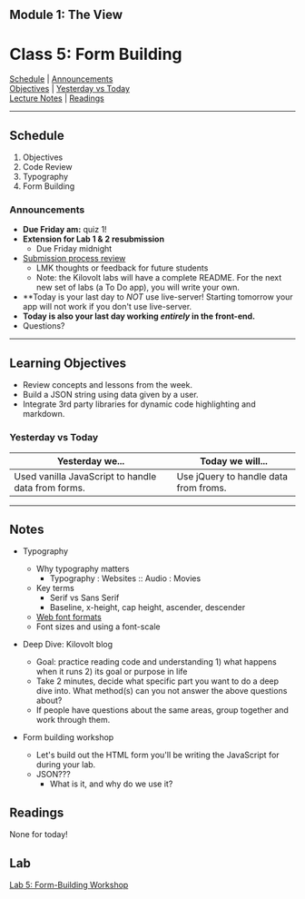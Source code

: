 ## **Module 1: The View**
# Class 5: Form Building

[Schedule](#schedule) | [Announcements](#announcements) </br>
[Objectives](#learning-objectives) | [Yesterday vs Today](#yesterday-vs-today) </br>
[Lecture Notes](#notes) | [Readings](#readings)


<hr></hr>

## Schedule
1. Objectives
1. Code Review
1. Typography
1. Form Building

### Announcements
* **Due Friday am:** quiz 1!
* **Extension for Lab 1 & 2 resubmission**
    * Due Friday midnight
* [Submission process review](https://github.com/acl-301d-fall-2017/submit-process)
    * LMK thoughts or feedback for future students
    * Note: the Kilovolt labs will have a complete README. For the next new set of labs (a To Do app), you will write your own.
* **Today is your last day to *NOT* use live-server! Starting tomorrow your app will not work if you don't use live-server.
* **Today is also your last day working *entirely* in the front-end.**
* Questions?

<hr></hr>

## Learning Objectives
* Review concepts and lessons from the week.
* Build a JSON string using data given by a user. 
* Integrate 3rd party libraries for dynamic code highlighting and markdown.

### Yesterday vs Today
| Yesterday we... | Today we will... |
| --------------- | ---------------- |
| Used vanilla JavaScript to handle data from forms. | Use jQuery to handle data from froms. |

<hr></hr>

## Notes
* Typography
    * Why typography matters
        * Typography : Websites :: Audio : Movies
    * Key terms 
        * Serif vs Sans Serif
        * Baseline, x-height, cap height, ascender, descender
    * [Web font formats](https://creativemarket.com/blog/the-missing-guide-to-font-formats)
    * Font sizes and using a font-scale

* Deep Dive: Kilovolt blog
    * Goal: practice reading code and understanding 1) what happens when it runs 2) its goal or purpose in life
    * Take 2 minutes, decide what specific part you want to do a deep dive into. What method(s) can you not answer the above questions about?
    * If people have questions about the same areas, group together and work through them.

* Form building workshop
    * Let's build out the HTML form you'll be writing the JavaScript for during your lab.
    * JSON???
        * What is it, and why do we use it?

## Readings
None for today!

## Lab
[Lab 5: Form-Building Workshop](https://github.com/acl-301d-fall-2017/05-form-building)